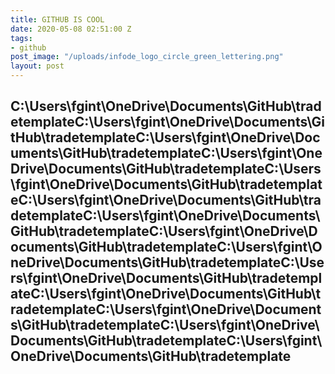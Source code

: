 ```yaml
---
title: GITHUB IS COOL
date: 2020-05-08 02:51:00 Z
tags:
- github
post_image: "/uploads/infode_logo_circle_green_lettering.png"
layout: post
---
```


## C:\\Users\\fgint\\OneDrive\\Documents\\GitHub\\tradetemplateC:\\Users\\fgint\\OneDrive\\Documents\\GitHub\\tradetemplateC:\\Users\\fgint\\OneDrive\\Documents\\GitHub\\tradetemplateC:\\Users\\fgint\\OneDrive\\Documents\\GitHub\\tradetemplateC:\\Users\\fgint\\OneDrive\\Documents\\GitHub\\tradetemplateC:\\Users\\fgint\\OneDrive\\Documents\\GitHub\\tradetemplateC:\\Users\\fgint\\OneDrive\\Documents\\GitHub\\tradetemplateC:\\Users\\fgint\\OneDrive\\Documents\\GitHub\\tradetemplateC:\\Users\\fgint\\OneDrive\\Documents\\GitHub\\tradetemplateC:\\Users\\fgint\\OneDrive\\Documents\\GitHub\\tradetemplateC:\\Users\\fgint\\OneDrive\\Documents\\GitHub\\tradetemplateC:\\Users\\fgint\\OneDrive\\Documents\\GitHub\\tradetemplateC:\\Users\\fgint\\OneDrive\\Documents\\GitHub\\tradetemplateC:\\Users\\fgint\\OneDrive\\Documents\\GitHub\\tradetemplate